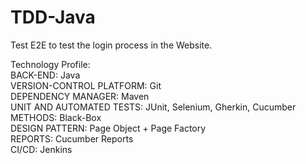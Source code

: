 # TDD-Java
Test E2E to test the login process in the Website.


Technology Profile:<br/>
  BACK-END: Java<br/>
  VERSION-CONTROL PLATFORM: Git<br/>
  DEPENDENCY MANAGER: Maven<br/>
  UNIT AND AUTOMATED TESTS: JUnit, Selenium, Gherkin, Cucumber<br/>
  METHODS: Black-Box<br/>
  DESIGN PATTERN: Page Object + Page Factory<br/>
  REPORTS: Cucumber Reports <br/>
  CI/CD: Jenkins<br/>
